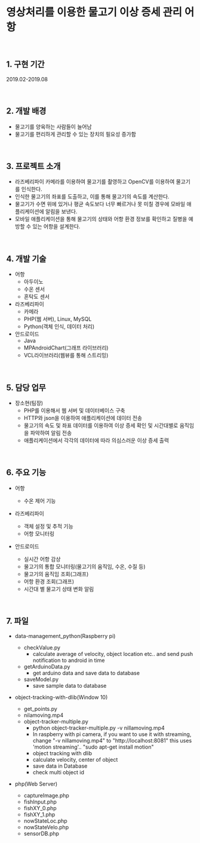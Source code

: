 # 영상처리를 이용한 물고기 이상 증세 관리 어항

<br>

## 1. 구현 기간 
2019.02-2019.08

<br>

## 2. 개발 배경
* 물고기를 양육하는 사람들이 늘어남
* 물고기를 편리하게 관리할 수 있는 장치의 필요성 증가함

<br>

## 3. 프로젝트 소개
* 라즈베리파이 카메라를 이용하여 물고기를 촬영하고 OpenCV를 이용하여 물고기를 인식한다.
* 인식한 물고기의 좌표를 도출하고, 이를 통해 물고기의 속도를 계산한다.
* 물고기가 수면 위에 있거나 평균 속도보다 너무 빠르거나 못 미칠 경우에 모바일 애플리케이션에 알림을 보낸다.
* 모바일 애플리케이션을 통해 물고기의 상태와 어항 환경 정보를 확인하고 질병을 예방할 수 있는 어항을 설계한다.

<br>

## 4. 개발 기술
* 어항
  - 아두이노
  - 수온 센서
  - 혼탁도 센서
* 라즈베리파이
  - 카메라 
  - PHP(웹 서버), Linux, MySQL
  - Python(객체 인식, 데이터 처리)
* 안드로이드 
  - Java
  - MPAndroidChart(그래프 라이브러리)
  - VCL라이브러리(웹뷰를 통해 스트리밍)
  
<br>

## 5. 담당 업무
  * 장소현(팀장)
    - PHP를 이용해서 웹 서버 및 데이터베이스 구축
    - HTTP와 json을 이용하여 애플리케이션에 데이터 전송
    - 물고기의 속도 및 좌표 데이터를 이용하여 이상 증세 확인 및 시간대별로 움직임을 파악하여 알림 전송
    - 애플리케이션에서 각각의 데이터에 따라 의심스러운 이상 증세 출력

<br>

## 6. 주요 기능
* 어항
  - 수온 제어 기능
  
* 라즈베리파이
  - 객체 설정 및 추적 기능
  - 어항 모니터링
  
* 안드로이드  
  - 실시간 어항 감상
  - 물고기의 통합 모니터링(물고기의 움직임, 수온, 수질 등)
  - 물고기의 움직임 조회(그래프)
  - 어항 환경 조회(그래프)
  - 시간대 별 물고기 상태 변화 알림 

<br>

## 7. 파일
* data-management_python(Raspberry pi)
  - checkValue.py
    - calculate average of velocity, object location etc.. and send push notification to android in time
  - getArduinoData.py
      - get arduino data and save data to database
  - saveModel.py
      - save sample data to database

* object-tracking-with-dlib(Window 10)
  - get_points.py
  - nilamoving.mp4
  - object-tracker-multiple.py
    - python object-tracker-multiple.py -v nillamoving.mp4
    - In raspberry with pi camera, if you want to use it with streaming, change "-v nillamoving.mp4" to "http://localhost:8081" this uses 'motion streaming'.. "sudo apt-get install motion"
    - object tracking with dlib
    - calculate velocity, center of object
    - save data in Database
    - check multi object id

* php(Web Server)
  - captureImage.php 
  - fishInput.php
  - fishXY_0.php
  - fishXY_1.php 
  - nowStateLoc.php 
  - nowStateVelo.php
  - sensorDB.php 
